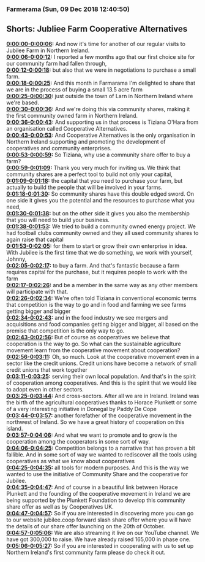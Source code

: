 ### Farmerama  (Sun, 09 Dec 2018 12:40:50)
## Shorts: Jubliee Farm Cooperative Alternatives  
**[0:00:00-0:00:06](https://soundcloud.com/farmerama-radio/farmerama-39#t=0:00:00):**  And now it's time for another of our regular visits to Jubilee Farm in Northern Ireland.  
**[0:00:06-0:00:12](https://soundcloud.com/farmerama-radio/farmerama-39#t=0:00:06):**  I reported a few months ago that our first choice site for our community farm had fallen through,  
**[0:00:12-0:00:18](https://soundcloud.com/farmerama-radio/farmerama-39#t=0:00:12):**  but also that we were in negotiations to purchase a small farm.  
**[0:00:18-0:00:25](https://soundcloud.com/farmerama-radio/farmerama-39#t=0:00:18):**  And this month in Farmarama I'm delighted to share that we are in the process of buying a small 13.5 acre farm  
**[0:00:25-0:00:30](https://soundcloud.com/farmerama-radio/farmerama-39#t=0:00:25):**  just outside the town of Larn in Northern Ireland where we're based.  
**[0:00:30-0:00:36](https://soundcloud.com/farmerama-radio/farmerama-39#t=0:00:30):**  And we're doing this via community shares, making it the first community owned farm in Northern Ireland.  
**[0:00:36-0:00:43](https://soundcloud.com/farmerama-radio/farmerama-39#t=0:00:36):**  And supporting us in that process is Tiziana O'Hara from an organisation called Cooperative Alternatives.  
**[0:00:43-0:00:53](https://soundcloud.com/farmerama-radio/farmerama-39#t=0:00:43):**  And Cooperative Alternatives is the only organisation in Northern Ireland supporting and promoting the development of cooperatives and community enterprises.  
**[0:00:53-0:00:59](https://soundcloud.com/farmerama-radio/farmerama-39#t=0:00:53):**  So Tiziana, why use a community share offer to buy a farm?  
**[0:00:59-0:01:09](https://soundcloud.com/farmerama-radio/farmerama-39#t=0:00:59):**  Thank you very much for inviting us. We think that community shares are a perfect tool to build not only your capital,  
**[0:01:09-0:01:18](https://soundcloud.com/farmerama-radio/farmerama-39#t=0:01:09):**  the capital that you need to purchase your farm, but actually to build the people that will be involved in your farms.  
**[0:01:18-0:01:30](https://soundcloud.com/farmerama-radio/farmerama-39#t=0:01:18):**  So community shares have this double edged sword. On one side it gives you the potential and the resources to purchase what you need,  
**[0:01:30-0:01:38](https://soundcloud.com/farmerama-radio/farmerama-39#t=0:01:30):**  but on the other side it gives you also the membership that you will need to build your business.  
**[0:01:38-0:01:53](https://soundcloud.com/farmerama-radio/farmerama-39#t=0:01:38):**  We tried to build a community owned energy project. We had football clubs community owned and they all used community shares to again raise that capital  
**[0:01:53-0:02:05](https://soundcloud.com/farmerama-radio/farmerama-39#t=0:01:53):**  for them to start or grow their own enterprise in idea. With Jubilee is the first time that we do something, we work with yourself, Johnny,  
**[0:02:05-0:02:17](https://soundcloud.com/farmerama-radio/farmerama-39#t=0:02:05):**  to buy a farm. And that's fantastic because a farm requires capital for the purchase, but it requires people to work with the farm  
**[0:02:17-0:02:26](https://soundcloud.com/farmerama-radio/farmerama-39#t=0:02:17):**  and be a member in the same way as any other members will participate with that.  
**[0:02:26-0:02:34](https://soundcloud.com/farmerama-radio/farmerama-39#t=0:02:26):**  We're often told Tiziana in conventional economic terms that competition is the way to go and in food and farming we see farms getting bigger and bigger  
**[0:02:34-0:02:43](https://soundcloud.com/farmerama-radio/farmerama-39#t=0:02:34):**  and in the food industry we see mergers and acquisitions and food companies getting bigger and bigger, all based on the premise that competition is the only way to go.  
**[0:02:43-0:02:56](https://soundcloud.com/farmerama-radio/farmerama-39#t=0:02:43):**  But of course as cooperatives we believe that cooperation is the way to go. So what can the sustainable agriculture movement learn from the cooperative movement about cooperation?  
**[0:02:56-0:03:11](https://soundcloud.com/farmerama-radio/farmerama-39#t=0:02:56):**  Oh, so much. Look at the cooperative movement even in a sector like the credit unions. Credit unions have become a network of small credit unions that work together  
**[0:03:11-0:03:25](https://soundcloud.com/farmerama-radio/farmerama-39#t=0:03:11):**  serving their own local population. And that's in the spirit of cooperation among cooperatives. And this is the spirit that we would like to adopt even in other sectors.  
**[0:03:25-0:03:44](https://soundcloud.com/farmerama-radio/farmerama-39#t=0:03:25):**  And cross-sectors. After all we are in Ireland. Ireland was the birth of the agricultural cooperatives thanks to Horace Plunkett or some of a very interesting initiative in Donegal by Paddy De Cope  
**[0:03:44-0:03:57](https://soundcloud.com/farmerama-radio/farmerama-39#t=0:03:44):**  another forefather of the cooperative movement in the northwest of Ireland. So we have a great history of cooperation on this island.  
**[0:03:57-0:04:06](https://soundcloud.com/farmerama-radio/farmerama-39#t=0:03:57):**  And what we want to promote and to grow is the cooperation among the cooperators in some sort of way.  
**[0:04:06-0:04:25](https://soundcloud.com/farmerama-radio/farmerama-39#t=0:04:06):**  Competition belongs to a narrative that has proven a bit fallible. And in some sort of way we wanted to rediscover all the tools using cooperatives as what we know about cooperatives  
**[0:04:25-0:04:35](https://soundcloud.com/farmerama-radio/farmerama-39#t=0:04:25):**  all tools for modern purposes. And this is the way we wanted to use the initiative of Community Share and the cooperative for Jubilee.  
**[0:04:35-0:04:47](https://soundcloud.com/farmerama-radio/farmerama-39#t=0:04:35):**  And of course in a beautiful link between Horace Plunkett and the founding of the cooperative movement in Ireland we are being supported by the Plunkett Foundation to develop this community share offer as well as by Cooperatives UK.  
**[0:04:47-0:04:57](https://soundcloud.com/farmerama-radio/farmerama-39#t=0:04:47):**  So if you are interested in discovering more you can go to our website jubilee.coop forward slash share offer where you will have the details of our share offer launching on the 20th of October.  
**[0:04:57-0:05:06](https://soundcloud.com/farmerama-radio/farmerama-39#t=0:04:57):**  We are also streaming it live on our YouTube channel. We have got 300,000 to raise. We have already raised 165,000 in phase one.  
**[0:05:06-0:05:27](https://soundcloud.com/farmerama-radio/farmerama-39#t=0:05:06):**  So if you are interested in cooperating with us to set up Northern Ireland's first community farm please do check it out.  